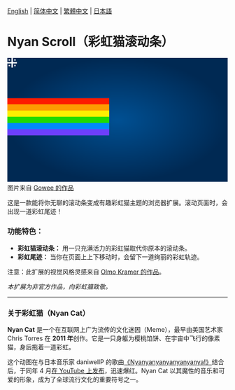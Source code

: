 [English](./README.md) | [简体中文](./README-zh_CN.md) | [繁體中文](./README-zh_TW.md) | [日本語](./README-ja.md)

# Nyan Scroll（彩虹猫滚动条）

![nyan cat](./nyancat.svg)
图片来自 [Gowee 的作品](https://github.com/Gowee/nyancat-svg)

这是一款能将你无聊的滚动条变成有趣彩虹猫主题的浏览器扩展。滚动页面时，会出现一道彩虹尾迹！

### 功能特色：

* **彩虹猫滚动条：** 用一只充满活力的彩虹猫取代你原本的滚动条。
* **彩虹尾迹：** 当你在页面上上下移动时，会留下一道绚丽的彩虹轨迹。

注意：此扩展的视觉风格灵感来自 [Olmo Kramer 的作品](https://gist.github.com/olmokramer/5eabbce5dfbfbdafcbcbd497b02ffb17)。

*本扩展为非官方作品，向彩虹猫致敬。*

---

### 关于彩虹猫（Nyan Cat）

**Nyan Cat** 是一个在互联网上广为流传的文化迷因（Meme），最早由美国艺术家 Chris Torres 在 **2011 年**创作。它是一只身躯为樱桃馅饼、在宇宙中飞行的像素猫，身后拖着一道彩虹。

这个动图在与日本音乐家 daniwellP 的歌曲[《Nyanyanyanyanyanyanya!》](https://www.nicovideo.jp/watch/sm11509720)结合后，于同年 4 月[在 YouTube 上发布](https://www.youtube.com/watch?v=2yJgwwDcgV8)，迅速爆红。Nyan Cat 以其魔性的音乐和可爱的形象，成为了全球流行文化的重要符号之一。
